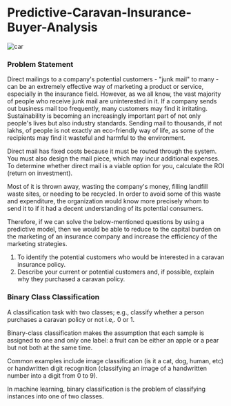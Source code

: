 # Predictive-Caravan-Insurance-Buyer-Analysis

![car](https://github.com/YogeshSavirigana/Predictive-Caravan-Insurance-Buyer-Analysis/assets/120144989/99e11678-e3f4-436c-9f1b-4ac7456af9df)

### **Problem Statement**

Direct mailings to a company's potential customers - "junk mail" to many - can be an extremely effective way of marketing a product or service, especially in the insurance field. However, as we all know, the vast majority of people who receive junk mail are uninterested in it. If a company sends out business mail too frequently, many customers may find it irritating. Sustainability is becoming an increasingly important part of not only people's lives but also industry standards. Sending mail to thousands, if not lakhs, of people is not exactly an eco-friendly way of life, as some of the recipients may find it wasteful and harmful to the environment.

Direct mail has fixed costs because it must be routed through the system. You must also design the mail piece, which may incur additional expenses. To determine whether direct mail is a viable option for you, calculate the ROI (return on investment).

Most of it is thrown away, wasting the company's money, filling landfill waste sites, or needing to be recycled.
In order to avoid some of this waste and expenditure, the organization would know more precisely whom to send it to if it had a decent understanding of its potential consumers.

Therefore, if we can solve the below-mentioned questions by using a predictive model, then we would be able to reduce to the capital burden on the marketing of an insurance company and increase the efficiency of the marketing strategies.
1. To identify the potential customers who would be interested in a caravan insurance policy.
2. Describe your current or potential customers and, if possible, explain why they purchased a caravan policy.

### **Binary Class Classification**

A classification task with two classes; e.g., classify whether a person purchases a caravan policy or not i.e,. 0 or 1.

Binary-class classification makes the assumption that each sample is assigned to one and only one label: a fruit can be either an apple or a pear but not both at the same time.

Common examples include image classification (is it a cat, dog, human, etc) or handwritten digit recognition (classifying an image of a handwritten number into a digit from 0 to 9).

In machine learning, binary classification is the problem of classifying instances into one of two classes.


